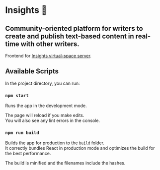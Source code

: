 # Insights 📖
## Community-oriented platform for writers to create and publish text-based content in real-time with other writers.
Frontend for [Insights virtual-space server](https://github.com/farhansolodev/insights-server).


## Available Scripts

In the project directory, you can run:









### `npm start`

Runs the app in the development mode.

The page will reload if you make edits.\
You will also see any lint errors in the console.

### `npm run build`

Builds the app for production to the `build` folder.\
It correctly bundles React in production mode and optimizes the build for the best performance.

The build is minified and the filenames include the hashes.
